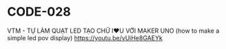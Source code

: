 # CODE-028
VTM - TỰ LÀM QUẠT LED TẠO CHỮ I❤U VỚI MAKER UNO (how to make a simple led pov display)
https://youtu.be/vUiHe8GAEYk
